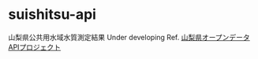 # suishitsu-api
山梨県公共用水域水質測定結果
Under developing
Ref. [山梨県オープンデータAPIプロジェクト](https://github.com/opendata-yamanashi)